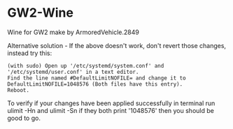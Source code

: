 # GW2-Wine
Wine for GW2 make by ArmoredVehicle.2849

Alternative solution - If the above doesn't work, don't revert those changes, instead try this:

    (with sudo) Open up '/etc/systemd/system.conf' and '/etc/systemd/user.conf' in a text editor.
    Find the line named #DefaultLimitNOFILE= and change it to DefaultLimitNOFILE=1048576 (Both files have this entry).
    Reboot.

To verify if your changes have been applied successfully in terminal run ulimit -Hn and ulimit -Sn if they both print '1048576' then you should be good to go.
